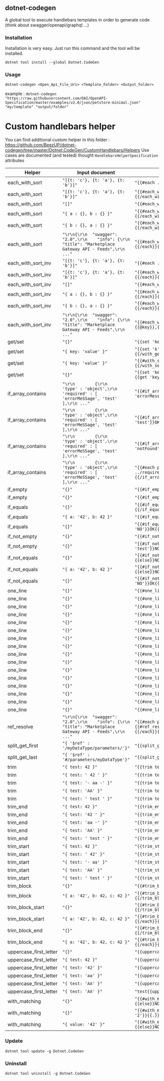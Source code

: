 ## dotnet-codegen

A global tool to execute handlebars templates in order to generate code (think about swagger/openapi/graphql ...)

### Installation

Installation is very easy. Just run this command and the tool will be installed. 

`dotnet tool install --global Dotnet.CodeGen`

### Usage

`dotnet-codegen <Open_Api_File_Uri> <Template_Folder> <Output_Folder>`

example :
`dotnet-codegen "https://raw.githubusercontent.com/OAI/OpenAPI-Specification/master/examples/v2.0/json/petstore-minimal.json" "my/template" "output/folder"`

# Custom handlebars helper

You can find additional custom helper in this folder : https://github.com/BeezUP/dotnet-codegen/tree/master/Dotnet.CodeGen/CustomHandlebars/Helpers
Use cases are documented (and tested) thought `HandlebarsHelperSpecification` attributes 

| Helper | Input document | Handlebars template | Result |
|--------|----------------|---------------------|--------|
| each_with_sort | `"[{t: 'c'}, {t: 'a'}, {t: 'b'}]"` | `"{{#each .}}{{t}}{{/each}}"` | `"cab"` |
| each_with_sort | `"[{t: 'c'}, {t: 'a'}, {t: 'b'}]"` | `"{{#each_with_sort . 't'}}{{#each .}}{{t}}{{/each}}{{/each_with_sort}}"` | `"abc"` |
| each_with_sort | `"[]"` | `"{{#each_with_sort . .}}{{/each_with_sort}}"` | `""` |
| each_with_sort | `"{ a : {}, b : {} }"` | `"{{#each_with_sort .}}{{#each .}}{{@key}}{{/each}}{{/each_with_sort}}"` | `"ab"` |
| each_with_sort | `"{ b : {}, a : {} }"` | `"{{#each_with_sort .}}{{#each .}}{{@key}}{{/each}}{{/each_with_sort}}"` | `"ab"` |
| each_with_sort | `"\r\n{\r\n  "swagger": "2.0",\r\n    "info": {\r\n        "title": "Marketplace Gateway API - Feeds",\r\n      ..."` | `"{{#each_with_sort parameters}}{{#each .}}{{@key}},{{/each}}{{/each_with_sort}}"` | `"accountIdParameter,credentialParameter,feedTypeParameter,marketplaceBusinessCodeParameter,publicationIdParameter,"` |
| each_with_sort_inv | `"[{t: 'c'}, {t: 'a'}, {t: 'b'}]"` | `"{{#each .}}{{t}}{{/each}}"` | `"cab"` |
| each_with_sort_inv | `"[{t: 'c'}, {t: 'a'}, {t: 'b'}]"` | `"{{#each_with_sort_inv . 't'}}{{#each .}}{{t}}{{/each}}{{/each_with_sort_inv}}"` | `"cba"` |
| each_with_sort_inv | `"[]"` | `"{{#each_with_sort_inv . .}}{{/each_with_sort_inv}}"` | `""` |
| each_with_sort_inv | `"{ a : {}, b : {} }"` | `"{{#each_with_sort_inv .}}{{#each .}}{{@key}}{{/each}}{{/each_with_sort_inv}}"` | `"ba"` |
| each_with_sort_inv | `"{ b : {}, a : {} }"` | `"{{#each_with_sort_inv .}}{{#each .}}{{@key}}{{/each}}{{/each_with_sort_inv}}"` | `"ba"` |
| each_with_sort_inv | `"\r\n{\r\n  "swagger": "2.0",\r\n    "info": {\r\n        "title": "Marketplace Gateway API - Feeds",\r\n      ..."` | `"{{#each_with_sort_inv parameters}}{{#each .}}{{@key}},{{/each}}{{/each_with_sort_inv}}"` | `"publicationIdParameter,marketplaceBusinessCodeParameter,feedTypeParameter,credentialParameter,accountIdParameter,"` |
| get/set | `"{}"` | `"{{set 'key', 'value'}}{{get 'key'}}"` | `"value"` |
| get/set | `"{ key: 'value' }"` | `"{{set 'k', . }}{{#with_get 'k'}}{{key}}{{/with_get}}"` | `"value"` |
| get/set | `"{ key: 'value' }"` | `"{{#with_set 'key', .key }}{{get 'key'}}{{/with_set}}{{get 'key'}}"` | `"value"` |
| get/set | `"{}"` | `"{{set 'key', '42' }}{{get 'key'}}{{clear 'key'}}{{get 'key'}}"` | `"42"` |
| if_array_contains | `"\r\n        {\r\n            'type' : 'object',\r\n            'required' : [ 'errorMeSSage', 'test' ],\r\n ..."` | `"{{#if_array_contains required 'errorMessage'}}OK{{else}}NOK{{/if_array_contains}}"` | `"OK"` |
| if_array_contains | `"\r\n        {\r\n            'type' : 'object',\r\n            'required' : [ 'errorMeSSage', 'test' ],\r\n ..."` | `"{{#if_array_contains required 'test'}}OK{{else}}NOK{{/if_array_contains}}"` | `"OK"` |
| if_array_contains | `"\r\n        {\r\n            'type' : 'object',\r\n            'required' : [ 'errorMeSSage', 'test' ],\r\n ..."` | `"{{#if_array_contains required 'notFound'}}OK{{else}}NOK{{/if_array_contains}}"` | `"NOK"` |
| if_array_contains | `"\r\n        {\r\n            'type' : 'object',\r\n            'required' : [ 'errorMeSSage', 'test' ],\r\n ..."` | `"{{#each properties}}{{#if_array_contains ../required @key}}{{type}}{{else}}{{/if_array_contains}}{{/each}}"` | `"string"` |
| if_empty | `"{}"` | `"{{#if_empty ''}}OK{{else}}{{/if_empty}}"` | `"OK"` |
| if_empty | `"{}"` | `"{{#if_empty 'test'}}OK{{else}}NOK{{/if_empty}}"` | `"NOK"` |
| if_equals | `"{}"` | `"{{#if_equals 'test' 'teSt'}}OK{{else}}{{/if_equals}}"` | `"OK"` |
| if_equals | `"{ a: '42', b: 42 }"` | `"{{#if_equals a ./b }}OK{{else}}{{/if_equals}}"` | `"OK"` |
| if_equals | `"{}"` | `"{{#if_equals 'test' 'NO'}}OK{{else}}NOK{{/if_equals}}"` | `"NOK"` |
| if_not_empty | `"{}"` | `"{{#if_not_empty ''}}{{else}}OK{{/if_not_empty}}"` | `"OK"` |
| if_not_empty | `"{}"` | `"{{#if_not_empty 'test'}}NOK{{else}}OK{{/if_not_empty}}"` | `"NOK"` |
| if_not_equals | `"{}"` | `"{{#if_not_equals 'test' 'teSt'}}{{else}}NOK{{/if_not_equals}}"` | `"NOK"` |
| if_not_equals | `"{ a: '42', b: 42 }"` | `"{{#if_not_equals a ./b }}{{else}}NOK{{/if_not_equals}}"` | `"NOK"` |
| if_not_equals | `"{}"` | `"{{#if_not_equals 'test' 'NO'}}OK{{else}}NOK{{/if_not_equals}}"` | `"OK"` |
| one_line | `"{}"` | `"{{#one_line}} {{/one_line}}"` | `""` |
| one_line | `"{}"` | `"{{#one_line}} \n {{/one_line}}"` | `""` |
| one_line | `"{}"` | `"{{#one_line}}\n {{/one_line}}"` | `""` |
| one_line | `"{}"` | `"{{#one_line}}\n{{/one_line}}"` | `""` |
| one_line | `"{}"` | `"{{#one_line}} \r\n {{/one_line}}"` | `""` |
| one_line | `"{}"` | `"{{#one_line}}\r\n{{/one_line}}"` | `""` |
| one_line | `"{}"` | `"{{#one_line}} test{{/one_line}}"` | `"test"` |
| one_line | `"{}"` | `"{{#one_line}} a \n z {{/one_line}}"` | `"a z"` |
| one_line | `"{}"` | `"{{#one_line}}a\n z{{/one_line}}"` | `"a z"` |
| one_line | `"{}"` | `"{{#one_line}}a\nz{{/one_line}}"` | `"a z"` |
| one_line | `"{}"` | `"{{#one_line}}a \r\n z{{/one_line}}"` | `"a z"` |
| one_line | `"{}"` | `"{{#one_line}}a \r\n \r\n \r\nz{{/one_line}}"` | `"a z"` |
| one_line | `"{}"` | `"{{#one_line}}test\r\n\r\n\r\ntest{{/one_line}}"` | `"test test"` |
| one_line | `"{}"` | `"{{#one_line}}{{/one_line}}"` | `""` |
| one_line | `"{}"` | `"{{#one_line}}   test {{/one_line}}"` | `"test"` |
| one_line | `"{}"` | `"{{#one_line 5}}test{{/one_line}}"` | `"     test"` |
| ref_resolve | `"\r\n{\r\n  "swagger": "2.0",\r\n    "info": {\r\n        "title": "Marketplace Gateway API - Feeds",\r\n      ..."` | `"{{#each paths}}{{#each this}}{{#each parameters}}{{#ref_resolve}}{{ name }},{{/ref_resolve}}{{/each}}{{/each}}{{/each}}"` | `"marketplaceBusinessCode,marketplaceBusinessCode,marketplaceBusinessCode,accountId,publicationId,x-BeezUP-Credential,request,marketplaceBusinessCode,accountId,publicationId,x-BeezUP-Credential,request,marketplaceBusinessCode,accountId,publicationId,x-BeezUP-Credential,request,marketplaceBusinessCode,accountId,publicationId,x-BeezUP-Credential,marketplaceBusinessCode,accountId,publicationId,x-BeezUP-Credential,"` |
| split_get_first | `"{ '$ref' : '/myDataType/parameters/'}"` | `"{{split_get_first ./$ref '/' }}"` | `"myDataType"` |
| split_get_last | `"{ '$ref' : '#/parameters/myDataType'}"` | `"{{split_get_last ./$ref '/' }}"` | `"myDataType"` |
| trim | `"{ test: 42 }"` | `"{{trim test}}"` | `"42"` |
| trim | `"{ test: ' 42 ' }"` | `"{{trim test}}"` | `"42"` |
| trim | `"{ test: '- aa -' }"` | `"{{trim test '-'}}"` | `" aa "` |
| trim | `"{ test: 'AA' }"` | `"{{trim test 'A'}}"` | `""` |
| trim | `"{ test: ' test ' }"` | `"{{trim test ' t'}}"` | `"es"` |
| trim_end | `"{ test: 42 }"` | `"{{trim_end test}}"` | `"42"` |
| trim_end | `"{ test: '42 ' }"` | `"{{trim_end test}}"` | `"42"` |
| trim_end | `"{ test: 'aa -' }"` | `"{{trim_end test '-'}}"` | `"aa "` |
| trim_end | `"{ test: 'AA' }"` | `"{{trim_end test 'A'}}"` | `""` |
| trim_end | `"{ test: ' test ' }"` | `"{{trim_end test ' t'}}"` | `" tes"` |
| trim_start | `"{ test: 42 }"` | `"{{trim_start test}}"` | `"42"` |
| trim_start | `"{ test: ' 42' }"` | `"{{trim_start test}}"` | `"42"` |
| trim_start | `"{ test: '- aa' }"` | `"{{trim_start test '-'}}"` | `" aa"` |
| trim_start | `"{ test: 'AA' }"` | `"{{trim_start test 'A'}}"` | `""` |
| trim_start | `"{ test: ' test ' }"` | `"{{trim_start test ' t'}}"` | `"est "` |
| trim_block | `"{}"` | `"{{#trim_block ','}},,1,2,3,4,,{{/trim_block}}"` | `"1,2,3,4"` |
| trim_block | `"{ a: '42', b: 42, c: 42 }"` | `"{{#trim_block ','}}{{#each this}}{{@key}},{{/each}}{{/trim_block}}"` | `"a,b,c"` |
| trim_block_start | `"{}"` | `"{{#trim_block_start ','}},,1,2,3,4,,{{/trim_block_start}}"` | `"1,2,3,4,,"` |
| trim_block_start | `"{ a: '42', b: 42, c: 42 }"` | `"{{#trim_block_start ','}}{{#each this}}{{@key}},{{/each}}{{/trim_block_start}}"` | `"a,b,c,"` |
| trim_block_end | `"{}"` | `"{{#trim_block_end ','}},,1,2,3,4,,{{/trim_block_end}}"` | `",,1,2,3,4"` |
| trim_block_end | `"{ a: '42', b: 42, c: 42 }"` | `"{{#trim_block_end ','}}{{#each this}}{{@key}},{{/each}}{{/trim_block_end}}"` | `"a,b,c"` |
| uppercase_first_letter | `"{}"` | `"{{uppercase_first_letter .}}"` | `"{}"` |
| uppercase_first_letter | `"{ test: 42 }"` | `"{{uppercase_first_letter test}}"` | `"42"` |
| uppercase_first_letter | `"{ test: '42' }"` | `"{{uppercase_first_letter test}}"` | `"42"` |
| uppercase_first_letter | `"{ test: 'aa' }"` | `"{{uppercase_first_letter test}}"` | `"Aa"` |
| uppercase_first_letter | `"{ test: 'AA' }"` | `"{{uppercase_first_letter test}}"` | `"AA"` |
| uppercase_first_letter | `"{ test: 'AA' }"` | `"test{{uppercase_first_letter test}}"` | `"testAA"` |
| with_matching | `"{}"` | `"{{#with_matching 'test' '1' '1', '2', '2'}}{{else}}NOT FOUND{{/with_matching}}"` | `"NOT FOUND"` |
| with_matching | `"{}"` | `"{{#with_matching 'value1' 'value1' 'context1', '2', '2'}}{{.}}{{else}}NOT FOUND{{/with_matching}}"` | `"context1"` |
| with_matching | `"{ value: '42' }"` | `"{{#with_matching value '42' . }}{{value}}{{else}}NOT FOUND{{/with_matching}}"` | `"42"` |

### Update

`dotnet tool update -g Dotnet.CodeGen`

### Uninstall

`dotnet tool uninstall -g Dotnet.CodeGen`
